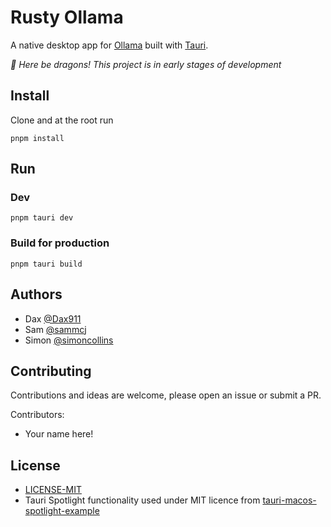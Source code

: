 # Rusty Ollama

A native desktop app for [Ollama](https://ollama.ai) built with [Tauri](https://tauri.studio).

_🐉 Here be dragons! This project is in early stages of development_

## Install

Clone and at the root run

```shell
pnpm install
```

## Run

### Dev

```shell
pnpm tauri dev
```

### Build for production

```shell
pnpm tauri build
```

## Authors

- Dax [@Dax911](https://github.com/Dax911)
- Sam [@sammcj](https://github.com/sammcj)
- Simon [@simoncollins](https://github.com/simoncollins)

## Contributing

Contributions and ideas are welcome, please open an issue or submit a PR.

Contributors:

- Your name here!

## License

- [LICENSE-MIT](LICENSE-MIT)
- Tauri Spotlight functionality used under MIT licence from
  [tauri-macos-spotlight-example](https://github.com/ahkohd/tauri-macos-spotlight-example)
